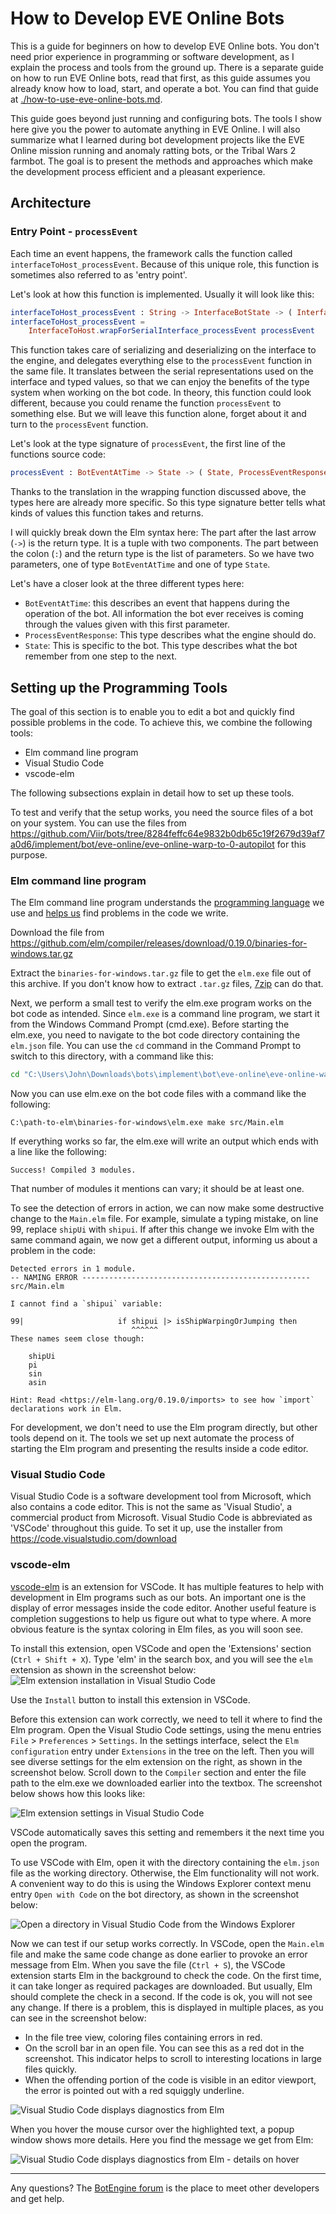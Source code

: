 # How to Develop EVE Online Bots

This is a guide for beginners on how to develop EVE Online bots. You don't need prior experience in programming or software development, as I explain the process and tools from the ground up.
There is a separate guide on how to run EVE Online bots, read that first, as this guide assumes you already know how to load, start, and operate a bot. You can find that guide at [./how-to-use-eve-online-bots.md](./how-to-use-eve-online-bots.md).

This guide goes beyond just running and configuring bots. The tools I show here give you the power to automate anything in EVE Online. I will also summarize what I learned during bot development projects like the EVE Online mission running and anomaly ratting bots, or the Tribal Wars 2 farmbot. The goal is to present the methods and approaches which make the development process efficient and a pleasant experience.

## Architecture

### Entry Point - `processEvent`

Each time an event happens, the framework calls the function called `interfaceToHost_processEvent`. Because of this unique role, this function is sometimes also referred to as 'entry point'.

Let's look at how this function is implemented. Usually it will look like this:
```Elm
interfaceToHost_processEvent : String -> InterfaceBotState -> ( InterfaceBotState, String )
interfaceToHost_processEvent =
    InterfaceToHost.wrapForSerialInterface_processEvent processEvent
```
This function takes care of serializing and deserializing on the interface to the engine, and delegates everything else to the `processEvent` function in the same file. It translates between the serial representations used on the interface and typed values, so that we can enjoy the benefits of the type system when working on the bot code. In theory, this function could look different, because you could rename the function `processEvent` to something else. But we will leave this function alone, forget about it and turn to the `processEvent` function.

Let's look at the type signature of `processEvent`, the first line of the functions source code:
```Elm
processEvent : BotEventAtTime -> State -> ( State, ProcessEventResponse )
```
Thanks to the translation in the wrapping function discussed above, the types here are already more specific. So this type signature better tells what kinds of values this function takes and returns.

I will quickly break down the Elm syntax here: The part after the last arrow (`->`) is the return type. It is a tuple with two components. The part between the colon (`:`) and the return type is the list of parameters. So we have two parameters, one of type `BotEventAtTime` and one of type `State`.

Let's have a closer look at the three different types here:

+ `BotEventAtTime`: this describes an event that happens during the operation of the bot. All information the bot ever receives is coming through the values given with this first parameter.
+ `ProcessEventResponse`: This type describes what the engine should do.
+ `State`: This is specific to the bot. This type describes what the bot remember from one step to the next.

## Setting up the Programming Tools

The goal of this section is to enable you to edit a bot and quickly find possible problems in the code.
To achieve this, we combine the following tools:

+ Elm command line program
+ Visual Studio Code
+ vscode-elm

The following subsections explain in detail how to set up these tools.

To test and verify that the setup works, you need the source files of a bot on your system. You can use the files from https://github.com/Viir/bots/tree/8284feffc64e9832b0db65c19f2679d39af7a0d6/implement/bot/eve-online/eve-online-warp-to-0-autopilot for this purpose.

### Elm command line program

The Elm command line program understands the [programming language](https://elm-lang.org/blog/the-perfect-bug-report) we use and [helps us](https://elm-lang.org/blog/compilers-as-assistants) find problems in the code we write.

Download the file from https://github.com/elm/compiler/releases/download/0.19.0/binaries-for-windows.tar.gz

Extract the `binaries-for-windows.tar.gz` file to get the `elm.exe` file out of this archive. If you don't know how to extract `.tar.gz` files, [7zip](https://www.7-zip.org) can do that.

Next, we perform a small test to verify the elm.exe program works on the bot code as intended. Since `elm.exe` is a command line program, we start it from the Windows Command Prompt (cmd.exe).
Before starting the elm.exe, you need to navigate to the bot code directory containing the `elm.json` file. You can use the `cd` command in the Command Prompt to switch to this directory, with a command like this:
```cmd
cd "C:\Users\John\Downloads\bots\implement\bot\eve-online\eve-online-warp-to-0-autopilot"
```

Now you can use elm.exe on the bot code files with a command like the following:
```
C:\path-to-elm\binaries-for-windows\elm.exe make src/Main.elm
```
If everything works so far, the elm.exe will write an output which ends with a line like the following:
```
Success! Compiled 3 modules.
```
That number of modules it mentions can vary; it should be at least one.

To see the detection of errors in action, we can now make some destructive change to the `Main.elm` file. For example, simulate a typing mistake, on line 99, replace `shipUi` with `shipui`.
If after this change we invoke Elm with the same command again, we now get a different output, informing us about a problem in the code:
```
Detected errors in 1 module.
-- NAMING ERROR --------------------------------------------------- src/Main.elm

I cannot find a `shipui` variable:

99|                     if shipui |> isShipWarpingOrJumping then
                           ^^^^^^
These names seem close though:

    shipUi
    pi
    sin
    asin

Hint: Read <https://elm-lang.org/0.19.0/imports> to see how `import`
declarations work in Elm.
```

For development, we don't need to use the Elm program directly, but other tools depend on it. The tools we set up next automate the process of starting the Elm program and presenting the results inside a code editor.

### Visual Studio Code

Visual Studio Code is a software development tool from Microsoft, which also contains a code editor. This is not the same as 'Visual Studio', a commercial product from Microsoft. Visual Studio Code is abbreviated as 'VSCode' throughout this guide. To set it up, use the installer from https://code.visualstudio.com/download

### vscode-elm

[vscode-elm](https://marketplace.visualstudio.com/items?itemName=sbrink.elm) is an extension for VSCode. It has multiple features to help with development in Elm programs such as our bots. An important one is the display of error messages inside the code editor. Another useful feature is completion suggestions to help us figure out what to type where. A more obvious feature is the syntax coloring in Elm files, as you will soon see.

To install this extension, open VSCode and open the 'Extensions' section (`Ctrl + Shift + X`).
Type 'elm' in the search box, and you will see the `elm` extension as shown in the screenshot below:
![Elm extension installation in Visual Studio Code](./image/2019-05-16.vscode-elm-install-extension.png)

Use the `Install` button to install this extension in VSCode.

Before this extension can work correctly, we need to tell it where to find the Elm program. Open the Visual Studio Code settings, using the menu entries `File` > `Preferences` > `Settings`.
In the settings interface, select the `Elm configuration` entry under `Extensions` in the tree on the left. Then you will see diverse settings for the elm extension on the right, as shown in the screenshot below. Scroll down to the `Compiler` section and enter the file path to the elm.exe we downloaded earlier into the textbox. The screenshot below shows how this looks like:

![Elm extension settings in Visual Studio Code](./image/2019-05-16.vscode-elm-settings.png)

VSCode automatically saves this setting and remembers it the next time you open the program.

To use VSCode with Elm, open it with the directory containing the `elm.json` file as the working directory. Otherwise, the Elm functionality will not work.
A convenient way to do this is using the Windows Explorer context menu entry `Open with Code` on the bot directory, as shown in the screenshot below:

![Open a directory in Visual Studio Code from the Windows Explorer](./image/vscode-open-directory-from-explorer.png)

Now we can test if our setup works correctly. In VSCode, open the `Main.elm` file and make the same code change as done earlier to provoke an error message from Elm.
When you save the file (`Ctrl + S`), the VSCode extension starts Elm in the background to check the code. On the first time, it can take longer as required packages are downloaded. But usually, Elm should complete the check in a second. If the code is ok, you will not see any change. If there is a problem, this is displayed in multiple places, as you can see in the screenshot below:

+ In the file tree view, coloring files containing errors in red.
+ On the scroll bar in an open file. You can see this as a red dot in the screenshot. This indicator helps to scroll to interesting locations in large files quickly.
+ When the offending portion of the code is visible in an editor viewport, the error is pointed out with a red squiggly underline.

![Visual Studio Code displays diagnostics from Elm](./image/2019-05-16.vscode-elm-diagnostics-display.png)

When you hover the mouse cursor over the highlighted text, a popup window shows more details. Here you find the message we get from Elm:

![Visual Studio Code displays diagnostics from Elm - details on hover](./image/2019-05-16.vscode-elm-diagnostics-display-hover.png)

----

Any questions? The [BotEngine forum](https://forum.botengine.org) is the place to meet other developers and get help.
